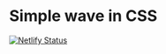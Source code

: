 # Simple wave in CSS

[![Netlify Status](https://api.netlify.com/api/v1/badges/9008d48f-765f-4113-8416-b8f829073220/deploy-status)](https://app.netlify.com/sites/gallant-williams-c26557/deploys)
